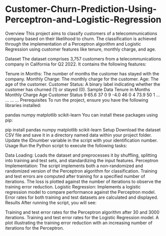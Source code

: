 # Customer-Churn-Prediction-Using-Perceptron-and-Logistic-Regression
Overview
This project aims to classify customers of a telecommunications company based on their likelihood to churn. The classification is achieved through the implementation of a Perceptron algorithm and Logistic Regression using customer features like tenure, monthly charge, and age.

Dataset
The dataset comprises 3,757 customers from a telecommunications company in California for Q2 2022. It contains the following features:

Tenure in Months: The number of months the customer has stayed with the company.
Monthly Charge: The monthly charge for the customer.
Age: The age of the customer.
Customer Status: A binary label indicating whether the customer has churned (1) or stayed (0).
Sample Data
Tenure in Months	Monthly Charge	Age	Customer Status
9	65.6	37	0
9	-4.0	46	0
4	73.9	50	1
...	...	...	...
Prerequisites
To run the project, ensure you have the following libraries installed:

pandas
numpy
matplotlib
scikit-learn
You can install these packages using pip:

pip install pandas numpy matplotlib scikit-learn
Setup
Download the dataset CSV file and save it in a directory named data within your project folder.
Update the IDnumber variable in the script with your identification number.
Usage
Run the Python script to execute the following tasks:

Data Loading: Loads the dataset and preprocesses it by shuffling, splitting into training and test sets, and standardizing the input features.
Perceptron Implementation:
The script implements both a non-randomized and randomized version of the Perceptron algorithm for classification.
Training and test errors are computed after training for a specified number of iterations.
The loss is plotted against the number of iterations to observe the training error reduction.
Logistic Regression:
Implements a logistic regression model to compare performance against the Perceptron model.
Error rates for both training and test datasets are calculated and displayed.
Results
After running the script, you will see:

Training and test error rates for the Perceptron algorithm after 30 and 3000 iterations.
Training and test error rates for the Logistic Regression model.
A plot illustrating the training error reduction with an increasing number of iterations for the Perceptron.
